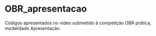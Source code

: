 # OBR_apresentacao
Códigos apresentados no video submetido à competição OBR prática, modalidade Apresentação.

